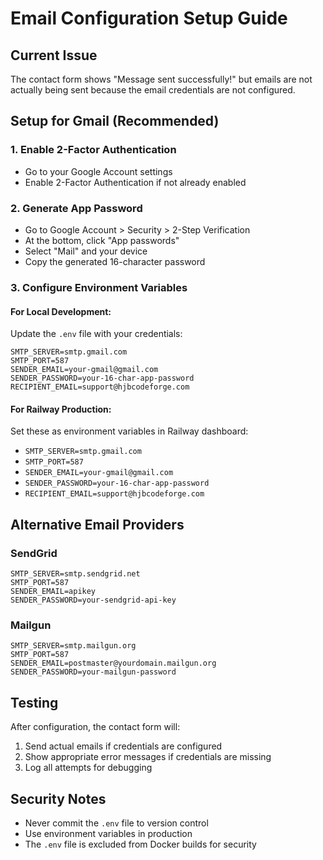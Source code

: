 # Email Configuration Setup Guide

## Current Issue
The contact form shows "Message sent successfully!" but emails are not actually being sent because the email credentials are not configured.

## Setup for Gmail (Recommended)

### 1. Enable 2-Factor Authentication
- Go to your Google Account settings
- Enable 2-Factor Authentication if not already enabled

### 2. Generate App Password
- Go to Google Account > Security > 2-Step Verification
- At the bottom, click "App passwords"
- Select "Mail" and your device
- Copy the generated 16-character password

### 3. Configure Environment Variables

#### For Local Development:
Update the `.env` file with your credentials:
```
SMTP_SERVER=smtp.gmail.com
SMTP_PORT=587
SENDER_EMAIL=your-gmail@gmail.com
SENDER_PASSWORD=your-16-char-app-password
RECIPIENT_EMAIL=support@hjbcodeforge.com
```

#### For Railway Production:
Set these as environment variables in Railway dashboard:
- `SMTP_SERVER=smtp.gmail.com`
- `SMTP_PORT=587`
- `SENDER_EMAIL=your-gmail@gmail.com`
- `SENDER_PASSWORD=your-16-char-app-password`
- `RECIPIENT_EMAIL=support@hjbcodeforge.com`

## Alternative Email Providers

### SendGrid
```
SMTP_SERVER=smtp.sendgrid.net
SMTP_PORT=587
SENDER_EMAIL=apikey
SENDER_PASSWORD=your-sendgrid-api-key
```

### Mailgun
```
SMTP_SERVER=smtp.mailgun.org
SMTP_PORT=587
SENDER_EMAIL=postmaster@yourdomain.mailgun.org
SENDER_PASSWORD=your-mailgun-password
```

## Testing
After configuration, the contact form will:
1. Send actual emails if credentials are configured
2. Show appropriate error messages if credentials are missing
3. Log all attempts for debugging

## Security Notes
- Never commit the `.env` file to version control
- Use environment variables in production
- The `.env` file is excluded from Docker builds for security

